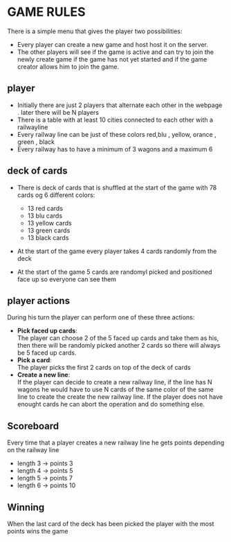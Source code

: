 # GAME RULES 
There is a simple menu  that gives the player two possibilities:<br/>
- Every player can create a new game and host host it on the server.
- The other players will see if the game is active and can try to join the newly create game if the game has not yet started and if the game creator allows him to join the game.

## player
- Initially there are just 2 players that alternate each other in the webpage . later there will be N players 
- There is a table with at least 10 cities connected to each other with a railwayline
- Every railway line can be just of these colors red,blu , yellow, orance , green , black
- Every railway has to have a minimum of 3 wagons and a maximum 6 

## deck of cards
- There is deck of cards that is shuffled at the start of the game with  78 cards og 6 different colors:<br/>
    - 13 red cards
    - 13 blu cards
    - 13 yellow cards
    - 13 green cards
    - 13 black cards

- At the start of the game every player takes 4 cards randomly from the deck
- At the start of the game 5 cards are randomyl picked and positioned face up  so everyone can see them

## player actions
During his turn the player can perform one of these three actions:
- **Pick faced up cards**:<br/>
The player can choose 2 of the 5 faced up cards and take them as his, then there will be randomly picked another 2 cards so there will always be 5 faced up cards.
- **Pick a card**:<br/>
The  player picks the first 2 cards on top of the deck of cards
- **Create a new line**:<br/>
If the player can decide to create a new railway line, if the line has N wagons he would have to use N cards of the same color of the same line to create the create the new railway line. If the player does not have enought cards he can abort the operation and do  something else.

## Scoreboard 
Every time that a player creates a new railway line he gets points depending on the railway line
- length 3  -> points 3
- length 4  -> points 5
- length 5  -> points 7
- length 6  -> points 10

## Winning 
When the last card of the deck has been picked the player with the most points wins the game